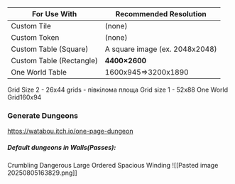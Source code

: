 | For Use With             | Recommended Resolution         |
| ------------------------ | ------------------------------ |
| Custom Tile              | (none)                         |
| Custom Token             | (none)                         |
| Custom Table (Square)    | A square image (ex. 2048x2048) |
| Custom Table (Rectangle) | **4400×2600**                  |
| One World Table          | 1600x945=>3200x1890            |
Grid Size 2 - 26x44 grids - півкілома площа
Grid size 1 - 52x88
One World Grid160x94
### Generate Dungeons
https://watabou.itch.io/one-page-dungeon

##### Default dungeons in Walls(Passes):
Crumbling
Dangerous
Large
Ordered
Spacious
Winding
![[Pasted image 20250805163829.png]]
